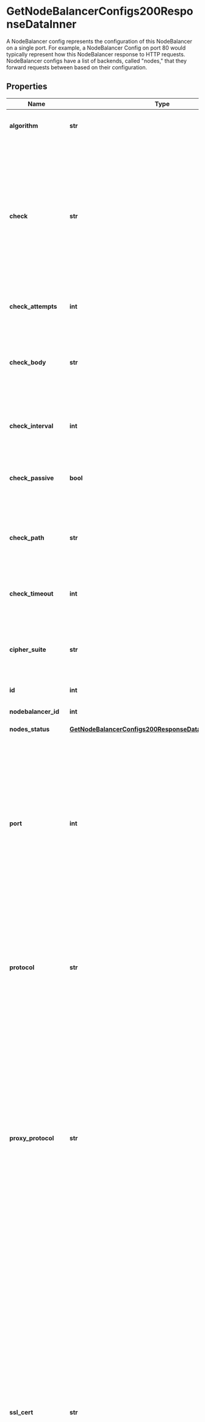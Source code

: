 # GetNodeBalancerConfigs200ResponseDataInner

A NodeBalancer config represents the configuration of this NodeBalancer on a single port.  For example, a NodeBalancer Config on port 80 would typically represent how this NodeBalancer response to HTTP requests. NodeBalancer configs have a list of backends, called \"nodes,\" that they forward requests between based on their configuration.

## Properties

Name | Type | Description | Notes
------------ | ------------- | ------------- | -------------
**algorithm** | **str** | What algorithm this NodeBalancer should use for routing traffic to backends. | [optional] [default to 'roundrobin']
**check** | **str** | The type of check to perform against backends to ensure they are serving requests. This is used to determine if backends are up or down.  - If &#x60;none&#x60; no check is performed. - &#x60;connection&#x60; requires only a connection to the backend to succeed. - &#x60;http&#x60; and &#x60;http_body&#x60; rely on the backend serving HTTP, and that the response returned matches what is expected. | [optional] [default to 'none']
**check_attempts** | **int** | How many times to attempt a check before considering a backend to be down. | [optional] [default to 3]
**check_body** | **str** | This value must be present in the response body of the check in order for it to pass. If this value is not present in the response body of a check request, the backend is considered to be down. | [optional] 
**check_interval** | **int** | How often, in seconds, to check that backends are up and serving requests.  Must be greater than &#x60;check_timeout&#x60;. | [optional] [default to 31]
**check_passive** | **bool** | If true, any response from this backend with a &#x60;5xx&#x60; status code will be enough for it to be considered unhealthy and taken out of rotation. | [optional] [default to True]
**check_path** | **str** | The URL path to check on each backend. If the backend does not respond to this request it is considered to be down. | [optional] 
**check_timeout** | **int** | How long, in seconds, to wait for a check attempt before considering it failed.  Must be less than &#x60;check_interval&#x60;. | [optional] [default to 30]
**cipher_suite** | **str** | What ciphers to use for SSL connections served by this NodeBalancer.  - &#x60;legacy&#x60; is considered insecure and should only be used if necessary. | [optional] [default to 'recommended']
**id** | **int** | This config&#39;s unique ID. | [optional] [readonly] 
**nodebalancer_id** | **int** | The ID for the NodeBalancer this config belongs to. | [optional] [readonly] 
**nodes_status** | [**GetNodeBalancerConfigs200ResponseDataInnerNodesStatus**](GetNodeBalancerConfigs200ResponseDataInnerNodesStatus.md) |  | [optional] 
**port** | **int** | The port this Config is for. These values must be unique across configs on a single NodeBalancer (you can&#39;t have two configs for port 80, for example).  While some ports imply some protocols, no enforcement is done and you may configure your NodeBalancer however is useful to you. For example, while port 443 is generally used for HTTPS, you do not need SSL configured to have a NodeBalancer listening on port 443. | [optional] [default to 80]
**protocol** | **str** | The protocol this port is configured to serve.  - The &#x60;http&#x60; and &#x60;tcp&#x60; protocols do not support &#x60;ssl_cert&#x60; and &#x60;ssl_key&#x60;.  - The &#x60;https&#x60; protocol is mutually required with &#x60;ssl_cert&#x60; and &#x60;ssl_key&#x60;.  Review our guide on [Available Protocols](https://www.linode.com/docs/products/networking/nodebalancers/guides/protocols/) for information on protocol features. | [optional] [default to 'http']
**proxy_protocol** | **str** | ProxyProtocol is a TCP extension that sends initial TCP connection information such as source/destination IPs and ports to backend devices. This information would be lost otherwise. Backend devices must be configured to work with ProxyProtocol if enabled.  - If omitted, or set to &#x60;none&#x60;, the NodeBalancer doesn&#39;t send any auxiliary data over TCP connections. This is the default. - If set to &#x60;v1&#x60;, the human-readable header format (Version 1) is used. Requires &#x60;tcp&#x60; protocol. - If set to &#x60;v2&#x60;, the binary header format (Version 2) is used. Requires &#x60;tcp&#x60; protocol. | [optional] [default to 'none']
**ssl_cert** | **str** |  The PEM-formatted public SSL certificate (or the combined PEM-formatted SSL certificate and Certificate Authority chain) that should be served on this NodeBalancerConfig&#39;s port.  Line breaks must be represented as &#x60;\\n&#x60; in the string for requests (but not when using the Linode CLI).  [Diffie-Hellman Parameters](https://www.linode.com/docs/products/networking/nodebalancers/guides/ssl-termination/#diffie-hellman-parameters) can be included in this value to enable forward secrecy.  The contents of this field will not be shown in any responses that display the NodeBalancerConfig. Instead, &#x60;&lt;REDACTED&gt;&#x60; will be printed where the field appears.  The read-only &#x60;ssl_commonname&#x60; and &#x60;ssl_fingerprint&#x60; fields in a NodeBalancerConfig response are automatically derived from your certificate. Please refer to these fields to verify that the appropriate certificate was assigned to your NodeBalancerConfig. | [optional] 
**ssl_commonname** | **str** | The read-only common name automatically derived from the SSL certificate assigned to this NodeBalancerConfig. Please refer to this field to verify that the appropriate certificate is assigned to your NodeBalancerConfig. | [optional] [readonly] 
**ssl_fingerprint** | **str** | The read-only SHA1-encoded fingerprint automatically derived from the SSL certificate assigned to this NodeBalancerConfig. Please refer to this field to verify that the appropriate certificate is assigned to your NodeBalancerConfig. | [optional] [readonly] 
**ssl_key** | **str** | The PEM-formatted private key for the SSL certificate set in the &#x60;ssl_cert&#x60; field.  Line breaks must be represented as &#x60;\\n&#x60; in the string for requests (but not when using the Linode CLI).  The contents of this field will not be shown in any responses that display the NodeBalancerConfig. Instead, &#x60;&lt;REDACTED&gt;&#x60; will be printed where the field appears.  The read-only &#x60;ssl_commonname&#x60; and &#x60;ssl_fingerprint&#x60; fields in a NodeBalancerConfig response are automatically derived from your certificate. Please refer to these fields to verify that the appropriate certificate was assigned to your NodeBalancerConfig. | [optional] 
**stickiness** | **str** | Controls how session stickiness is handled on this port.  - If set to &#x60;none&#x60; connections will always be assigned a backend based on the algorithm configured. - If set to &#x60;table&#x60; sessions from the same remote address will be routed to the same backend. - For HTTP or HTTPS clients, &#x60;http_cookie&#x60; allows sessions to be routed to the same backend based on a cookie set by the NodeBalancer. | [optional] [default to 'none']

## Example

```python
from openapi_client.models.get_node_balancer_configs200_response_data_inner import GetNodeBalancerConfigs200ResponseDataInner

# TODO update the JSON string below
json = "{}"
# create an instance of GetNodeBalancerConfigs200ResponseDataInner from a JSON string
get_node_balancer_configs200_response_data_inner_instance = GetNodeBalancerConfigs200ResponseDataInner.from_json(json)
# print the JSON string representation of the object
print(GetNodeBalancerConfigs200ResponseDataInner.to_json())

# convert the object into a dict
get_node_balancer_configs200_response_data_inner_dict = get_node_balancer_configs200_response_data_inner_instance.to_dict()
# create an instance of GetNodeBalancerConfigs200ResponseDataInner from a dict
get_node_balancer_configs200_response_data_inner_from_dict = GetNodeBalancerConfigs200ResponseDataInner.from_dict(get_node_balancer_configs200_response_data_inner_dict)
```
[[Back to Model list]](../README.md#documentation-for-models) [[Back to API list]](../README.md#documentation-for-api-endpoints) [[Back to README]](../README.md)


